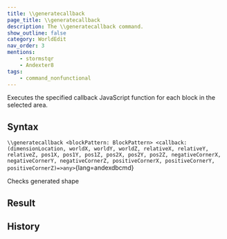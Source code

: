 ```yaml
---
title: \\generatecallback
page_title: \\generatecallback
description: The \\generatecallback command.
show_outline: false
category: WorldEdit
nav_order: 3
mentions:
    - stormstqr
    - Andexter8
tags:
    - command_nonfunctional
---
```


<template-Planned />

Executes the specified callback JavaScript function for each block in the selected area.

<CommandDetailsTable
    name="\\generatecallback"
    :categories="[
        'system', 'world', 'server', 'worldedit'
    ]"
    :requiredTags="[
        'canUseChatCommands'
    ]"
    ultraSecurityModeSecurityLevel="WorldEdit"
    version="0.0.0"
    :undoSupported="-2"
    :functional="false"
    :deprecated="false"
/>

## Syntax

`\\generatecallback <blockPattern: BlockPattern> <callback: (dimensionLocation, worldX, worldY, worldZ, relativeX, relativeY, relativeZ, pos1X, pos1Y, pos1Z, pos2X, pos2Y, pos2Z, negativeCornerX, negativeCornerY, negativeCornerZ, positiveCornerX, positiveCornerY, positiveCornerZ)=>any>`{lang=andexdbcmd}

<indent>Checks generated shape</indent>

## Result

<template-EmptySection />

## History

<template-EmptySection />
